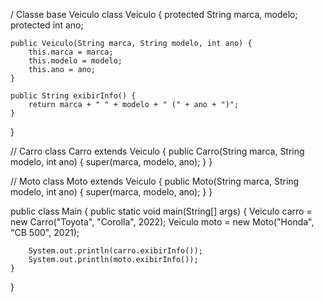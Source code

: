 / Classe base Veiculo
class Veiculo {
    protected String marca, modelo;
    protected int ano;

    public Veiculo(String marca, String modelo, int ano) {
        this.marca = marca;
        this.modelo = modelo;
        this.ano = ano;
    }

    public String exibirInfo() {
        return marca + " " + modelo + " (" + ano + ")";
    }
}

// Carro
class Carro extends Veiculo {
    public Carro(String marca, String modelo, int ano) {
        super(marca, modelo, ano);
    }
}



// Moto
class Moto extends Veiculo {
    public Moto(String marca, String modelo, int ano) {
        super(marca, modelo, ano);
    }
}



public class Main {
    public static void main(String[] args) {
        Veiculo carro = new Carro("Toyota", "Corolla", 2022);
        Veiculo moto = new Moto("Honda", "CB 500", 2021);

        

        System.out.println(carro.exibirInfo());
        System.out.println(moto.exibirInfo());
    }
}
